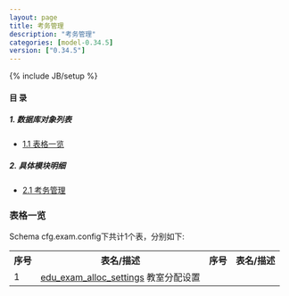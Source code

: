 ```yaml
---
layout: page
title: 考务管理 
description: "考务管理"
categories: [model-0.34.5]
version: ["0.34.5"]
---
```

{% include JB/setup %}

#### 目 录

##### 1. 数据库对象列表
  * [1.1 表格一览](index.html#表格一览)

##### 2. 具体模块明细
* [2.1 考务管理](/model/cfg/exam.config/all.html)

### 表格一览
Schema cfg.exam.config下共计1个表，分别如下:

<table class="table table-bordered table-striped table-condensed">
  <tr>
    <th class="info_header text-center">序号</th>
    <th class="info_header">表名/描述</th>
    <th class="info_header text-center">序号</th>
    <th class="info_header">表名/描述</th>
  </tr>
  <tr>
    <td>1</td>
    <td><a href="/model/cfg/exam.config/all.html#表格-edu_exam_alloc_settings-教室分配设置">edu_exam_alloc_settings</a> 教室分配设置</td>
    <td></td>
    <td></td>
  </tr>
</table>

